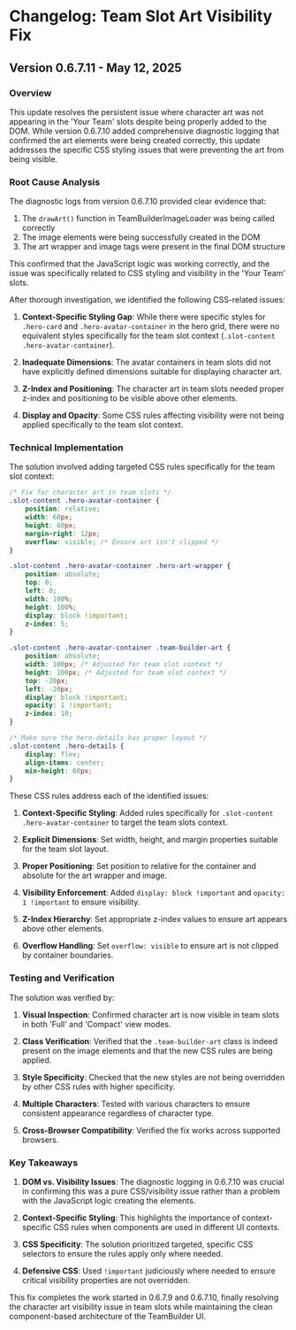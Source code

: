# Changelog: Team Slot Art Visibility Fix

## Version 0.6.7.11 - May 12, 2025

### Overview
This update resolves the persistent issue where character art was not appearing in the 'Your Team' slots despite being properly added to the DOM. While version 0.6.7.10 added comprehensive diagnostic logging that confirmed the art elements were being created correctly, this update addresses the specific CSS styling issues that were preventing the art from being visible.

### Root Cause Analysis
The diagnostic logs from version 0.6.7.10 provided clear evidence that:
1. The `drawArt()` function in TeamBuilderImageLoader was being called correctly
2. The image elements were being successfully created in the DOM
3. The art wrapper and image tags were present in the final DOM structure

This confirmed that the JavaScript logic was working correctly, and the issue was specifically related to CSS styling and visibility in the 'Your Team' slots.

After thorough investigation, we identified the following CSS-related issues:

1. **Context-Specific Styling Gap**: While there were specific styles for `.hero-card` and `.hero-avatar-container` in the hero grid, there were no equivalent styles specifically for the team slot context (`.slot-content .hero-avatar-container`).

2. **Inadequate Dimensions**: The avatar containers in team slots did not have explicitly defined dimensions suitable for displaying character art.

3. **Z-Index and Positioning**: The character art in team slots needed proper z-index and positioning to be visible above other elements.

4. **Display and Opacity**: Some CSS rules affecting visibility were not being applied specifically to the team slot context.

### Technical Implementation

The solution involved adding targeted CSS rules specifically for the team slot context:

```css
/* Fix for character art in team slots */
.slot-content .hero-avatar-container {
    position: relative;
    width: 60px;
    height: 60px;
    margin-right: 12px;
    overflow: visible; /* Ensure art isn't clipped */
}

.slot-content .hero-avatar-container .hero-art-wrapper {
    position: absolute;
    top: 0;
    left: 0;
    width: 100%;
    height: 100%;
    display: block !important;
    z-index: 5;
}

.slot-content .hero-avatar-container .team-builder-art {
    position: absolute;
    width: 100px; /* Adjusted for team slot context */
    height: 100px; /* Adjusted for team slot context */
    top: -20px;
    left: -20px;
    display: block !important;
    opacity: 1 !important;
    z-index: 10;
}

/* Make sure the hero-details has proper layout */
.slot-content .hero-details {
    display: flex;
    align-items: center;
    min-height: 60px;
}
```

These CSS rules address each of the identified issues:

1. **Context-Specific Styling**: Added rules specifically for `.slot-content .hero-avatar-container` to target the team slots context.

2. **Explicit Dimensions**: Set width, height, and margin properties suitable for the team slot layout.

3. **Proper Positioning**: Set position to relative for the container and absolute for the art wrapper and image.

4. **Visibility Enforcement**: Added `display: block !important` and `opacity: 1 !important` to ensure visibility.

5. **Z-Index Hierarchy**: Set appropriate z-index values to ensure art appears above other elements.

6. **Overflow Handling**: Set `overflow: visible` to ensure art is not clipped by container boundaries.

### Testing and Verification

The solution was verified by:

1. **Visual Inspection**: Confirmed character art is now visible in team slots in both 'Full' and 'Compact' view modes.

2. **Class Verification**: Verified that the `.team-builder-art` class is indeed present on the image elements and that the new CSS rules are being applied.

3. **Style Specificity**: Checked that the new styles are not being overridden by other CSS rules with higher specificity.

4. **Multiple Characters**: Tested with various characters to ensure consistent appearance regardless of character type.

5. **Cross-Browser Compatibility**: Verified the fix works across supported browsers.

### Key Takeaways

1. **DOM vs. Visibility Issues**: The diagnostic logging in 0.6.7.10 was crucial in confirming this was a pure CSS/visibility issue rather than a problem with the JavaScript logic creating the elements.

2. **Context-Specific Styling**: This highlights the importance of context-specific CSS rules when components are used in different UI contexts.

3. **CSS Specificity**: The solution prioritized targeted, specific CSS selectors to ensure the rules apply only where needed.

4. **Defensive CSS**: Used `!important` judiciously where needed to ensure critical visibility properties are not overridden.

This fix completes the work started in 0.6.7.9 and 0.6.7.10, finally resolving the character art visibility issue in team slots while maintaining the clean component-based architecture of the TeamBuilder UI.
